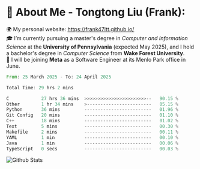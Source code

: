 # 💫 About Me - Tongtong Liu (Frank):
🌍 My personal website: https://frank47ltt.github.io/  
🎓 I’m currently pursuing a master's degree in *Computer and Information Science* at the **University of Pennsylvania** (expected May 2025), and I hold a bachelor's degree in *Computer Science* from **Wake Forest University**.  
💼 I will be joining **Meta** as a Software Engineer at its Menlo Park office in June.  


<!--START_SECTION:waka-->

```rust
From: 25 March 2025 - To: 24 April 2025

Total Time: 29 hrs 2 mins

C            27 hrs 36 mins  >>>>>>>>>>>>>>>>>>>>>>>--   90.15 %
Other        1 hr 34 mins    >------------------------   05.15 %
Python       36 mins         -------------------------   01.96 %
Git Config   20 mins         -------------------------   01.10 %
C++          18 mins         -------------------------   01.02 %
Text         5 mins          -------------------------   00.30 %
Makefile     2 mins          -------------------------   00.11 %
YAML         1 min           -------------------------   00.10 %
Java         1 min           -------------------------   00.06 %
TypeScript   0 secs          -------------------------   00.03 %
```

<!--END_SECTION:waka-->


![Github Stats](https://github-readme-stats.vercel.app/api?username=frank47ltt&count_private=true&show_icons=true&include_all_commits=true)
